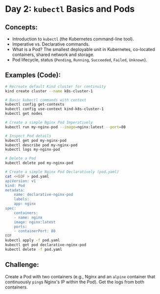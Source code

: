 # **Day 2: `kubectl` Basics and Pods**

## **Concepts:**
* Introduction to `kubectl` (the Kubernetes command-line tool).
* Imperative vs. Declarative commands.
* What is a Pod? The smallest deployable unit in Kubernetes, co-located containers, shared network and storage.
* Pod lifecycle, status (`Pending`, `Running`, `Succeeded`, `Failed`, `Unknown`).

## **Examples (Code):**
```bash
# Recreate default Kind cluster for continuity
kind create cluster --name k8s-cluster-1

# Basic kubectl commands with context
kubectl config get-contexts
kubectl config use-context kind-k8s-cluster-1
kubectl get nodes

# Create a simple Nginx Pod Imperatively
kubectl run my-nginx-pod --image=nginx:latest --port=80

# Inspect Pod details
kubectl get pod my-nginx-pod
kubectl describe pod my-nginx-pod
kubectl logs my-nginx-pod

# Delete a Pod
kubectl delete pod my-nginx-pod

# Create a simple Nginx Pod Declaratively (pod.yaml)
cat <<EOF > pod.yaml
apiVersion: v1
kind: Pod
metadata:
    name: declarative-nginx-pod
    labels:
    app: nginx
spec:
    containers:
    - name: nginx
    image: nginx:latest
    ports:
    - containerPort: 80
EOF
kubectl apply -f pod.yaml
kubectl get pod declarative-nginx-pod
kubectl delete -f pod.yaml
```

## **Challenge:** 
Create a Pod with two containers (e.g., Nginx and an `alpine` container that continuously `ping`s Nginx's IP within the Pod). Get the logs from both containers.

